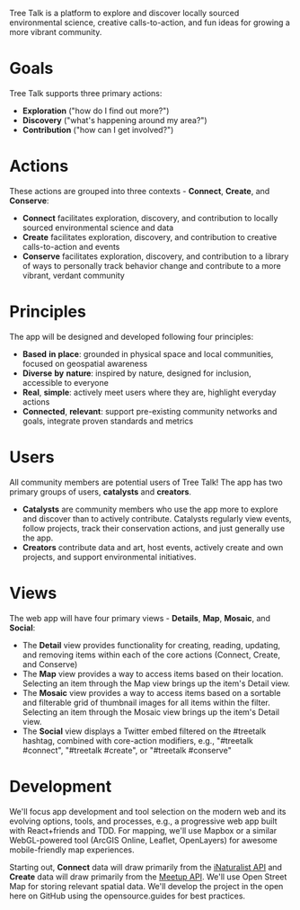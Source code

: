 Tree Talk is a platform to explore and discover locally sourced environmental science, creative calls-to-action, and fun ideas for growing a more vibrant community.

# Goals
Tree Talk supports three primary actions:
- **Exploration** ("how do I find out more?")
- **Discovery** ("what's happening around my area?")
- **Contribution** ("how can I get involved?") 

# Actions
These actions are grouped into three contexts - **Connect**, **Create**, and **Conserve**:
- **Connect** facilitates exploration, discovery, and contribution to locally sourced environmental science and data
- **Create** facilitates exploration, discovery, and contribution to creative calls-to-action and events
- **Conserve** facilitates exploration, discovery, and contribution to a library of ways to personally track behavior change and contribute to a more vibrant, verdant community

# Principles
The app will be designed and developed following four principles:
- **Based** **in** **place**: grounded in physical space and local communities, focused on geospatial awareness
- **Diverse** **by** **nature**: inspired by nature, designed for inclusion, accessible to everyone
- **Real**, **simple**: actively meet users where they are, highlight everyday actions 
- **Connected**, **relevant**: support pre-existing community networks and goals, integrate proven standards and metrics

# Users
All community members are potential users of Tree Talk! The app has two primary groups of users, **catalysts** and **creators**.
- **Catalysts** are community members who use the app more to explore and discover than to actively contribute. Catalysts regularly view events, follow projects, track their conservation actions, and just generally use the app.
- **Creators** contribute data and art, host events, actively create and own projects, and support environmental initiatives. 

# Views
The web app will have four primary views - **Details**, **Map**, **Mosaic**, and **Social**:
- The **Detail** view provides functionality for creating, reading, updating, and removing items within each of the core actions (Connect, Create, and Conserve)
- The **Map** view provides a way to access items based on their location. Selecting an item through the Map view brings up the item's Detail view.
- The **Mosaic** view provides a way to access items based on a sortable and filterable grid of thumbnail images for all items within the filter. Selecting an item through the Mosaic view brings up the item's Detail view.
- The **Social** view displays a Twitter embed filtered on the #treetalk hashtag, combined with core-action modifiers, e.g., "#treetalk #connect", "#treetalk #create", or "#treetalk #conserve" 

# Development
We'll focus app development and tool selection on the modern web and its evolving options, tools, and processes, e.g., a progressive web app built with React+friends and TDD. For mapping, we'll use Mapbox or a similar WebGL-powered tool (ArcGIS Online, Leaflet, OpenLayers) for awesome mobile-friendly map experiences. 

Starting out, **Connect** data will draw primarily from the [iNaturalist API](http://www.inaturalist.org/pages/api+reference) and **Create** data will draw primarily from the [Meetup API](https://www.meetup.com/meetup_api/docs/). We'll use Open Street Map for storing relevant spatial data. We'll develop the project in the open here on GitHub using the opensource.guides for best practices.
